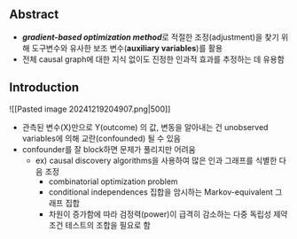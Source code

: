 
## Abstract 

- ***gradient-based optimization method***로 적절한 조정(adjustment)을 찾기 위해 
  도구변수와 유사한 보조 변수(**auxiliary variables**)를 활용 
- 전체 causal graph에 대한 지식 없이도 진정한 인과적 효과를 추정하는 데 유용함

## Introduction

![[Pasted image 20241219204907.png|500]]

- 관측된 변수(X)만으로 Y(outcome) 의 값, 변동을 알아내는 건 unobserved variables에 의해 교란(confounded) 될 수 있음
- confounder를 잘 block하면 문제가 풀리지만 어려움
	- ex) causal discovery algorithms을 사용하여 많은 인과 그래프를 식별한 다음 조정 
		- combinatorial optimization problem
		- conditional independences 집합을 암시하는 Markov-equivalent 그래프 집합
		- 차원이 증가함에 따라 검정력(power)이 급격히 감소하는 다중 독립성 제약 조건 
		  테스트의 조합을 필요로 함



